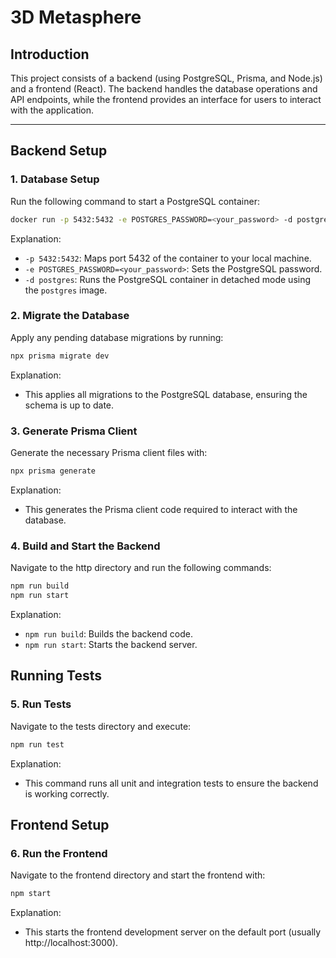 # 3D Metasphere  

## Introduction  
This project consists of a backend (using PostgreSQL, Prisma, and Node.js) and a frontend (React). The backend handles the database operations and API endpoints, while the frontend provides an interface for users to interact with the application.  

---

## Backend Setup  

### 1. Database Setup  
Run the following command to start a PostgreSQL container:  
```bash  
docker run -p 5432:5432 -e POSTGRES_PASSWORD=<your_password> -d postgres 
```
Explanation:  
- `-p 5432:5432`: Maps port 5432 of the container to your local machine. <br>
- `-e POSTGRES_PASSWORD=<your_password>`: Sets the PostgreSQL password. <br>
- `-d postgres`: Runs the PostgreSQL container in detached mode using the `postgres` image.

### 2. Migrate the Database
Apply any pending database migrations by running:
```bash
npx prisma migrate dev  
```
Explanation:<br>
- This applies all migrations to the PostgreSQL database, ensuring the schema is up to date.<br>

### 3. Generate Prisma Client
Generate the necessary Prisma client files with:
```bash
npx prisma generate  
```
Explanation:<br>
- This generates the Prisma client code required to interact with the database.<br>

### 4. Build and Start the Backend
Navigate to the http directory and run the following commands:
```bash
npm run build  
npm run start
```
Explanation:
- `npm run build`: Builds the backend code.<br>
- `npm run start`: Starts the backend server.<br>

## Running Tests

### 5. Run Tests
Navigate to the tests directory and execute:
```bash
npm run test  
```
Explanation:<br>
- This command runs all unit and integration tests to ensure the backend is working correctly.<br>

## Frontend Setup
### 6. Run the Frontend
Navigate to the frontend directory and start the frontend with:
```bash
npm start  
```
Explanation:<br>
- This starts the frontend development server on the default port (usually http://localhost:3000).<br>








